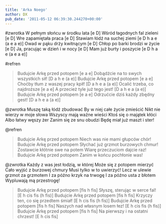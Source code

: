 ```yaml
---
title: 'Arka Noego'
author: DX
pub_date: '2011-05-12 06:39:30.244270+00:00'
---
```


#zwrotka
W pełnym słońcu w środku lata [e D]
Wśród łagodnych fal zieleni [e D]
Wre zapamiętała praca [e D]
Stawiam łódź na suchej ziemi [e D h a e (a e a e)]
Owad w pąku drży kwitnącym [e D]
Chłop po barki brodzi w życie [e D]
Ja, pracując w dzień i w nocy [e D]
Mam już burty i poszycie [e D h a e (a e a e)]

#refren
>Budujcie Arkę przed potopem [e a e]
>Dobądźcie na to swych wszystkich sił! [D a h e (a e)]
>Budujcie Arkę przed potopem [e a e]
>Choćby tłum z waszej pracy kpił! [D a h e a (a e)]
>Ocalić trzeba, co najdroższe [e a e]
>A przecież tyle już tego jest! [D a h e a (a e)]
>Budujcie Arkę przed potopem [e a e]
>Odrzućcie dziś każdy zbędny gest! [D a h e a (a e)]

@zwrotka
Muszę taką łódź zbudować
By w niej całe życie zmieścić
Nikt nie wierzy w moje słowa
Wszyscy mają ważne wieści
Ktoś się o majątek kłóci
Albo łatwy węszy żer
Zanim się ze snu obudzi
Będę miał już maszt i ster!

@refren
>Budujcie Arkę przed potopem
>Niech was nie mami głupców chór!
>Budujcie Arkę przed potopem
>Słychać już grzmot burzowych chmur!
>Zostawcie kłótnie swe na potem
>Wiarę przeczuciom dajcie raz!
>Budujcie Arkę przed potopem
>Zanim w końcu pochłonie was!

@zwrotka
Każdy z was jest łodzią, w której
Może się z potopem mierzyć
Cało wyjść z burzowej chmury
Musi tylko w to uwierzyć!
Lecz w ulewie grzmot za grzmotem
I za późno krzyk na trwogę
I za późno usta z błotem
Wypluwają mą przestrogę!

>Budujcie Arkę przed potopem [fis h fis]
>Słyszę, sterując w serce fal! [E h cis fis (h fis)]
>Budujcie Arkę przed potopem [fis h fis]
>Krzyczy ten, co się przedtem śmiał! [E h cis fis (h fis)]
>Budujcie Arkę przed potopem [fis h fis]
>Naszych nad własnym losem łez! [E h cis fis (h fis)]
>Budujcie Arkę przed potopem [fis h fis]
>Na pierwszy i na ostatni chrzest! [E h cis fis]